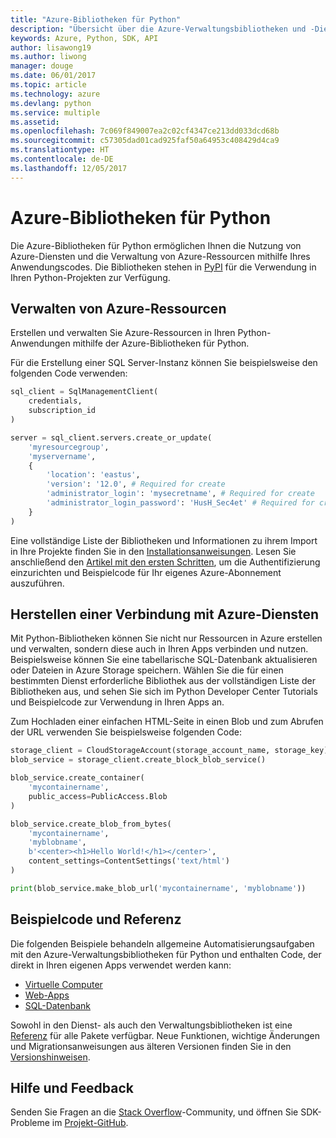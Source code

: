 ```yaml
---
title: "Azure-Bibliotheken für Python"
description: "Übersicht über die Azure-Verwaltungsbibliotheken und -Dienstbibliotheken für Python"
keywords: Azure, Python, SDK, API
author: lisawong19
ms.author: liwong
manager: douge
ms.date: 06/01/2017
ms.topic: article
ms.technology: azure
ms.devlang: python
ms.service: multiple
ms.assetid: 
ms.openlocfilehash: 7c069f849007ea2c02cf4347ce213dd033dcd68b
ms.sourcegitcommit: c57305dad01cad925faf50a64953c408429d4ca9
ms.translationtype: HT
ms.contentlocale: de-DE
ms.lasthandoff: 12/05/2017
---
```

# <a name="azure-libraries-for-python"></a>Azure-Bibliotheken für Python

Die Azure-Bibliotheken für Python ermöglichen Ihnen die Nutzung von Azure-Diensten und die Verwaltung von Azure-Ressourcen mithilfe Ihres Anwendungscodes. Die Bibliotheken stehen in [PyPI](python-sdk-azure-install.md) für die Verwendung in Ihren Python-Projekten zur Verfügung.

## <a name="manage-azure-resources"></a>Verwalten von Azure-Ressourcen

Erstellen und verwalten Sie Azure-Ressourcen in Ihren Python-Anwendungen mithilfe der Azure-Bibliotheken für Python.

Für die Erstellung einer SQL Server-Instanz können Sie beispielsweise den folgenden Code verwenden:

```python
sql_client = SqlManagementClient(
    credentials,
    subscription_id
)

server = sql_client.servers.create_or_update(
    'myresourcegroup',
    'myservername',
    {
        'location': 'eastus',
        'version': '12.0', # Required for create
        'administrator_login': 'mysecretname', # Required for create
        'administrator_login_password': 'HusH_Sec4et' # Required for create
    }
)
```

Eine vollständige Liste der Bibliotheken und Informationen zu ihrem Import in Ihre Projekte finden Sie in den [Installationsanweisungen](python-sdk-azure-install.md). Lesen Sie anschließend den [Artikel mit den ersten Schritten](python-sdk-azure-get-started.yml), um die Authentifizierung einzurichten und Beispielcode für Ihr eigenes Azure-Abonnement auszuführen.

## <a name="connect-to-azure-services"></a>Herstellen einer Verbindung mit Azure-Diensten

Mit Python-Bibliotheken können Sie nicht nur Ressourcen in Azure erstellen und verwalten, sondern diese auch in Ihren Apps verbinden und nutzen. Beispielsweise können Sie eine tabellarische SQL-Datenbank aktualisieren oder Dateien in Azure Storage speichern. Wählen Sie die für einen bestimmten Dienst erforderliche Bibliothek aus der vollständigen Liste der Bibliotheken aus, und sehen Sie sich im Python Developer Center Tutorials und Beispielcode zur Verwendung in Ihren Apps an.

Zum Hochladen einer einfachen HTML-Seite in einen Blob und zum Abrufen der URL verwenden Sie beispielsweise folgenden Code:

```python
storage_client = CloudStorageAccount(storage_account_name, storage_key)
blob_service = storage_client.create_block_blob_service()

blob_service.create_container(
    'mycontainername',
    public_access=PublicAccess.Blob
)

blob_service.create_blob_from_bytes(
    'mycontainername',
    'myblobname',
    b'<center><h1>Hello World!</h1></center>',
    content_settings=ContentSettings('text/html')
)

print(blob_service.make_blob_url('mycontainername', 'myblobname'))
```

## <a name="sample-code-and-reference"></a>Beispielcode und Referenz
Die folgenden Beispiele behandeln allgemeine Automatisierungsaufgaben mit den Azure-Verwaltungsbibliotheken für Python und enthalten Code, der direkt in Ihren eigenen Apps verwendet werden kann:
- [Virtuelle Computer](python-sdk-azure-virtual-machine-samples.md)
- [Web-Apps](python-sdk-azure-web-apps-samples.md)
- [SQL-Datenbank](python-sdk-azure-sql-database-samples.md)

Sowohl in den Dienst- als auch den Verwaltungsbibliotheken ist eine [Referenz](/python/api/overview/azure) für alle Pakete verfügbar. Neue Funktionen, wichtige Änderungen und Migrationsanweisungen aus älteren Versionen finden Sie in den [Versionshinweisen](python-sdk-azure-release-notes.md). 

## <a name="get-help-and-give-feedback"></a>Hilfe und Feedback

Senden Sie Fragen an die [Stack Overflow](http://stackoverflow.com/questions/tagged/azure-sdk-python)-Community, und öffnen Sie SDK-Probleme im [Projekt-GitHub](https://github.com/Azure/azure-sdk-for-python).
